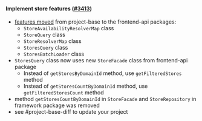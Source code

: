#### Implement store features ([#3413](https://github.com/shopsys/shopsys/pull/3413))

- [features moved](#movement-of-features-from-project-base-to-packages) from project-base to the frontend-api packages:
    - `StoreAvailabilityResolverMap` class
    - `StoreQuery` class
    - `StoreResolverMap` class
    - `StoresQuery` class
    - `StoresBatchLoader` class
- `StoresQuery` class now uses new `StoreFacade` class from frontend-api package
    - Instead of `getStoresByDomainId` method, use `getFilteredStores` method
    - Instead of `getStoresCountByDomainId` method, use `getFilteredStoresCount` method
- method `getStoresCountByDomainId` in `StoreFacade` and `StoreRepository` in framework package was removed
- see #project-base-diff to update your project
